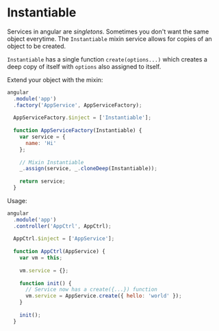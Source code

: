 # Instantiable

Services in angular are *singletons*. Sometimes you don't want the same object everytime. The `Instantiable` mixin service allows for copies of an object to be created.

`Instantiable` has a single function `create(options...)` which creates a deep copy of itself with `options` also assigned to itself.

Extend your object with the mixin:

```js
angular
  .module('app')
  .factory('AppService', AppServiceFactory);
  
  AppServiceFactory.$inject = ['Instantiable'];
  
  function AppServiceFactory(Instantiable) {
    var service = {
	  name: 'Hi'
	};
	
	// Mixin Instantiable
	_.assign(service, _.cloneDeep(Instantiable));
	
	return service;
  }
```

Usage:
```js
angular
  .module('app')
  .controller('AppCtrl', AppCtrl);
  
  AppCtrl.$inject = ['AppService'];
  
  function AppCtrl(AppService) {
    var vm = this;
    
    vm.service = {};
    
    function init() {
      // Service now has a create({...}) function
      vm.service = AppService.create({ hello: 'world' });
    }
    
    init();
  }
```